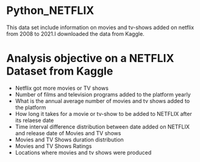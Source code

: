 # Python_NETFLIX
This data set include information on movies and tv-shows added on netflix from 2008 to 2021.I downloaded the data from Kaggle.
# Analysis objective on a NETFLIX Dataset from Kaggle
- Netflix got more movies or TV shows  
- Number of films and television programs added to the platform yearly
- What is the annual average number of movies and tv shows added to the platform  
- How long it takes for a movie or tv-show to be added to NETFLIX after its relaese date 
- Time interval difference distribution between date added on NETFLIX and release date of Movies and TV shows  
- Movies and TV Shows duration distribution 
- Movies and TV Shows Ratings
- Locations where movies and tv shows were produced
